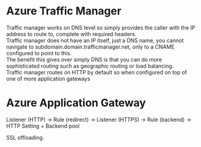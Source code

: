 # Azure Traffic Manager

Traffic manager works on DNS level so simply provides the caller with the IP address to route to, complete with required headers.  
Traffic manager does not have an IP itself, just a DNS name, you cannot navigate to subdomain.domain.trafficmanager.net, only to a CNAME configured to point to this.  
The benefit this gives over simply DNS is that you can do more sophisticated routing such as geographic routing or load balancing.  
Traffic manager routes on HTTP by default so when configured on top of one of more application gateways

# Azure Application Gateway

Listener (HTTP) -> Rule (redirect) -> Listener (HTTPS) -> Rule (backend) -> HTTP Setting + Backend pool

SSL offloading.
